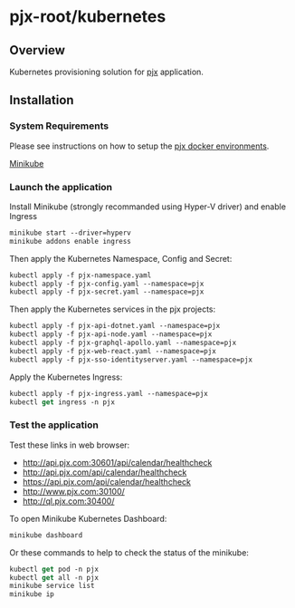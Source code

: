 # pjx-root/kubernetes

## Overview

Kubernetes provisioning solution for <a href='https://github.com/users/mikelau13/projects/1'>pjx</a> application.


## Installation

### System Requirements

Please see instructions on how to setup the <a href='https://github.com/mikelau13/pjx-root/blob/master/README.md'>pjx docker environments</a>.

<a href='https://minikube.sigs.k8s.io/'>Minikube</a>


### Launch the application

Install Minikube (strongly recommanded using Hyper-V driver) and enable Ingress
```ps
minikube start --driver=hyperv
minikube addons enable ingress
```

Then apply the Kubernetes Namespace, Config and Secret:
```ps
kubectl apply -f pjx-namespace.yaml
kubectl apply -f pjx-config.yaml --namespace=pjx
kubectl apply -f pjx-secret.yaml --namespace=pjx
```

Then apply the Kubernetes services in the pjx projects:
```ps
kubectl apply -f pjx-api-dotnet.yaml --namespace=pjx
kubectl apply -f pjx-api-node.yaml --namespace=pjx
kubectl apply -f pjx-graphql-apollo.yaml --namespace=pjx
kubectl apply -f pjx-web-react.yaml --namespace=pjx
kubectl apply -f pjx-sso-identityserver.yaml --namespace=pjx
```

Apply the Kubernetes Ingress:
```ps
kubectl apply -f pjx-ingress.yaml --namespace=pjx
kubectl get ingress -n pjx
```

### Test the application

Test these links in web browser:
- http://api.pjx.com:30601/api/calendar/healthcheck
- http://api.pjx.com/api/calendar/healthcheck
- https://api.pjx.com/api/calendar/healthcheck
- http://www.pjx.com:30100/
- http://ql.pjx.com:30400/


To open Minikube Kubernetes Dashboard:
```ps
minikube dashboard
```

Or these commands to help to check the status of the minikube:
```ps
kubectl get pod -n pjx
kubectl get all -n pjx
minikube service list
minikube ip
```
